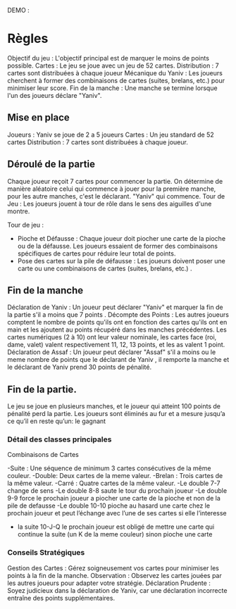 

DEMO : 


# Règles

Objectif du jeu : L'objectif principal est de marquer le moins de points possible.
Cartes : Le jeu se joue avec un jeu de 52 cartes.
Distribution : 7 cartes sont distribuées à chaque joueur
Mécanique du Yaniv : Les joueurs cherchent à former des combinaisons de cartes (suites, brelans, etc.) pour minimiser leur score.
Fin de la manche : Une manche se termine lorsque l'un des joueurs déclare "Yaniv".

## Mise en place

Joueurs : Yaniv se joue de 2 a 5 joueurs
Cartes : Un jeu standard de 52 cartes
Distribution : 7 cartes sont distribuées à chaque joueur.

## Déroulé de la partie

Chaque joueur reçoit 7 cartes pour commencer la partie.
On détermine de manière aléatoire celui qui commence à jouer pour la première manche, pour les autre manches, c'est le déclarant. "Yaniv" qui commence. 
Tour de Jeu : Les joueurs jouent à tour de rôle dans le sens des aiguilles d'une montre.

Tour de jeu :
   - Pioche et Défausse : Chaque joueur doit piocher une carte de la pioche ou de la défausse. Les joueurs essaient de former des combinaisons spécifiques de cartes pour réduire leur total de points.
   - Pose des cartes sur la pile de défausse : Les joueurs doivent poser une carte ou une combinaisons de cartes (suites, brelans, etc.) .

## Fin de la manche

Déclaration de Yaniv : Un joueur peut déclarer "Yaniv" et marquer la fin de la partie s'il a moins que 7 points . 
Décompte des Points : Les autres joueurs comptent le nombre de points qu'ils ont en fonction des cartes qu'ils ont en main et les ajoutent au points récupéré dans les manches précédentes. Les cartes numériques (2 à 10) ont leur valeur nominale, les cartes face (roi, dame, valet)  valent respectivement 11, 12, 13 points, et les as valent 1 point.
Déclaration de Assaf : Un joueur peut déclarer "Assaf" s'il a moins ou le meme nombre de points que le déclarant de Yaniv , il remporte la manche et le déclarant de Yaniv prend 30 points de pénalité.

## Fin de la partie.

Le jeu se joue en plusieurs manches, et le joueur qui atteint 100  points de pénalité perd la partie.
Les joueurs sont éliminés au fur et a mesure jusqu’a ce qu’il en reste qu’un: le gagnant

### Détail des classes principales

Combinaisons de Cartes

-Suite : Une séquence de minimum 3 cartes consécutives de la même couleur.
-Double: Deux cartes de la meme valeur.
-Brelan : Trois cartes de la même valeur.
-Carré : Quatre cartes de la même valeur.
-Le double 7-7 change de sens
-Le double 8-8 saute le tour du prochain joueur
-Le double 9-9 force le prochain joueur a piocher une carte de la pioche et non de la pile de defausse
-Le double 10-10 pioche au hasard une carte chez le prochain joueur et peut l’échange avec l’une de ses cartes si elle l’interesse
- la suite 10-J-Q le prochain joueur est obligé de mettre une carte qui continue la suite (un K de la meme couleur) sinon pioche une carte

### Conseils Stratégiques

Gestion des Cartes : Gérez soigneusement vos cartes pour minimiser les points à la fin de la manche.
Observation : Observez les cartes jouées par les autres joueurs pour adapter votre stratégie.
Déclaration Prudente : Soyez judicieux dans la déclaration de Yaniv, car une déclaration incorrecte entraîne des points supplémentaires.


